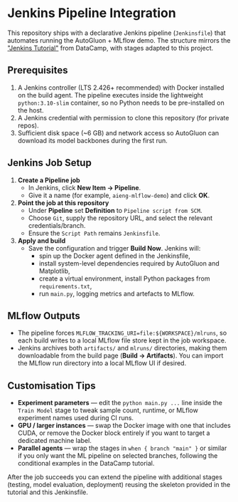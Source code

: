 # Jenkins Pipeline Integration

This repository ships with a declarative Jenkins pipeline (`Jenkinsfile`) that automates running the AutoGluon + MLflow demo. The structure mirrors the ["Jenkins Tutorial"](https://www.datacamp.com/tutorial/jenkins-tutorial) from DataCamp, with stages adapted to this project.

## Prerequisites

1. A Jenkins controller (LTS 2.426+ recommended) with Docker installed on the build agent. The pipeline executes inside the lightweight `python:3.10-slim` container, so no Python needs to be pre-installed on the host.
2. A Jenkins credential with permission to clone this repository (for private repos).
3. Sufficient disk space (~6 GB) and network access so AutoGluon can download its model backbones during the first run.

## Jenkins Job Setup

1. **Create a Pipeline job**  
   - In Jenkins, click **New Item -> Pipeline**.  
   - Give it a name (for example, `aieng-mlflow-demo`) and click **OK**.
2. **Point the job at this repository**  
   - Under **Pipeline** set **Definition** to `Pipeline script from SCM`.  
   - Choose `Git`, supply the repository URL, and select the relevant credentials/branch.  
   - Ensure the `Script Path` remains `Jenkinsfile`.
3. **Apply and build**  
   - Save the configuration and trigger **Build Now**. Jenkins will:  
     - spin up the Docker agent defined in the Jenkinsfile,  
     - install system-level dependencies required by AutoGluon and Matplotlib,  
     - create a virtual environment, install Python packages from `requirements.txt`,  
     - run `main.py`, logging metrics and artefacts to MLflow.

## MLflow Outputs

- The pipeline forces `MLFLOW_TRACKING_URI=file:${WORKSPACE}/mlruns`, so each build writes to a local MLflow file store kept in the job workspace.
- Jenkins archives both `artifacts/` and `mlruns/` directories, making them downloadable from the build page (**Build -> Artifacts**). You can import the MLflow run directory into a local MLflow UI if desired.

## Customisation Tips

- **Experiment parameters** — edit the `python main.py ...` line inside the `Train Model` stage to tweak sample count, runtime, or MLflow experiment names used during CI runs.
- **GPU / larger instances** — swap the Docker image with one that includes CUDA, or remove the Docker block entirely if you want to target a dedicated machine label.
- **Parallel agents** — wrap the stages in `when { branch "main" }` or similar if you only want the ML pipeline on selected branches, following the conditional examples in the DataCamp tutorial.

After the job succeeds you can extend the pipeline with additional stages (testing, model evaluation, deployment) reusing the skeleton provided in the tutorial and this Jenkinsfile.
